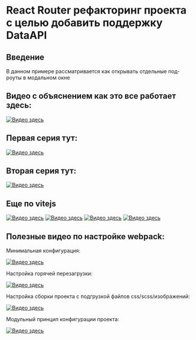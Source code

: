 # React Router рефакторинг проекта с целью добавить поддержку DataAPI

## Введение

В данном примере рассматривается как открывать отдельные под-роуты в модальном окне

## Видео с объяснением как это все работает здесь:

[![Видео здесь](https://img.youtube.com/vi/kemV86bc6fE/0.jpg)](https://www.youtube.com/watch?v=kemV86bc6fE)

## Первая серия тут:

[![Видео здесь](https://img.youtube.com/vi/eRt0cIS2PZ0/0.jpg)](https://www.youtube.com/watch?v=eRt0cIS2PZ0)

## Вторая серия тут:

[![Видео здесь](https://img.youtube.com/vi/rusGV9WWSfI/0.jpg)](https://www.youtube.com/watch?v=rusGV9WWSfI)



## Еще по vitejs

[![Видео здесь](https://img.youtube.com/vi/wIEauCguZGI/0.jpg)](https://www.youtube.com/watch?v=wIEauCguZGI)
[![Видео здесь](https://img.youtube.com/vi/t98Q9hliZZo/0.jpg)](https://www.youtube.com/watch?v=t98Q9hliZZo)
[![Видео здесь](https://img.youtube.com/vi/aMzCDR_MHF0/0.jpg)](https://www.youtube.com/watch?v=aMzCDR_MHF0)
[![Видео здесь](https://img.youtube.com/vi/TZN6dC7ZOs0/0.jpg)](https://www.youtube.com/watch?v=TZN6dC7ZOs0)


## Полезные видео по настройке webpack:

Минимальная конфигурация:

[![Видео здесь](https://img.youtube.com/vi/unEl3Hezwpw/0.jpg)](https://www.youtube.com/watch?v=unEl3Hezwpw)

Настройка горячей перезагрузки:

[![Видео здесь](https://img.youtube.com/vi/oOpzkF2nU0s/0.jpg)](https://www.youtube.com/watch?v=oOpzkF2nU0s)

Настройка сборки проекта с подгрузкой файлов css/scss/изображений:

[![Видео здесь](https://img.youtube.com/vi/3B-NGZmMe-Y/0.jpg)](https://www.youtube.com/watch?v=3B-NGZmMe-Y)

Модульный принцип конфигурации проекта:

[![Видео здесь](https://img.youtube.com/vi/fnUqyWyG5kk/0.jpg)](https://www.youtube.com/watch?v=fnUqyWyG5kk)


